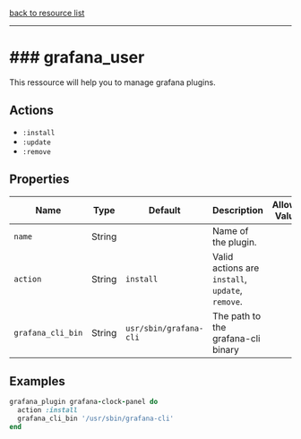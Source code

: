 [back to resource list](https://github.com/sous-chefs/grafana#resources)

---

# ### grafana_user

This ressource will help you to manage grafana plugins.

## Actions

- `:install`
- `:update`
- `:remove`

## Properties

| Name                  | Type        |  Default                | Description                                               | Allowed Values
| --------------------- | ----------- | ----------------------- | --------------------------------------------------------- | --------------- |
| `name`                | String      |                         | Name of the plugin.|
| `action`              | String      | `install`               | Valid actions are `install`, `update`, `remove`.|
| `grafana_cli_bin`     | String      | `usr/sbin/grafana-cli`  | The path to the grafana-cli binary|

## Examples

```ruby
grafana_plugin grafana-clock-panel do
  action :install
  grafana_cli_bin '/usr/sbin/grafana-cli'
end
```
